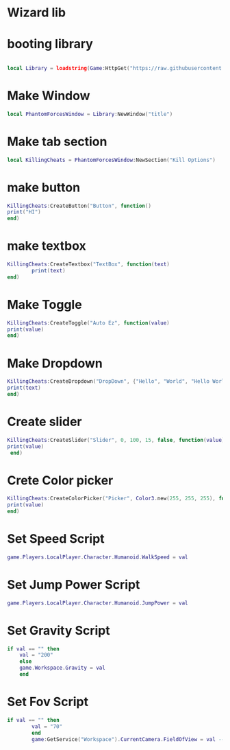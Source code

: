 # Wizard lib
# booting library
```lua

local Library = loadstring(Game:HttpGet("https://raw.githubusercontent.com/bloodball/-back-ups-for-libs/main/wizard"))()
```
# Make Window
```lua
local PhantomForcesWindow = Library:NewWindow("title")
```
# Make tab section
```lua
local KillingCheats = PhantomForcesWindow:NewSection("Kill Options")
```
# make button
```lua
KillingCheats:CreateButton("Button", function()
print("HI")
end)
```
# make textbox
```lua
KillingCheats:CreateTextbox("TextBox", function(text)
        print(text)
end)
```
# Make Toggle 
```lua
KillingCheats:CreateToggle("Auto Ez", function(value)
print(value)
end)
```
# Make Dropdown
```lua
KillingCheats:CreateDropdown("DropDown", {"Hello", "World", "Hello World"}, 2, function(text)
print(text)
end)
```
# Create slider
```lua
KillingCheats:CreateSlider("Slider", 0, 100, 15, false, function(value)
print(value)
 end)
```
# Crete Color picker
```lua
KillingCheats:CreateColorPicker("Picker", Color3.new(255, 255, 255), function(value)
print(value)
end)
```


# Set Speed Script
```lua
game.Players.LocalPlayer.Character.Humanoid.WalkSpeed = val
```


# Set Jump Power Script
```lua
game.Players.LocalPlayer.Character.Humanoid.JumpPower = val
```


# Set Gravity Script
```lua
if val == "" then   
	val = "200"   
	else  
	game.Workspace.Gravity = val  
	end 
```


# Set Fov Script
```lua
if val == "" then
		val = "70"
		end
		game:GetService("Workspace").CurrentCamera.FieldOfView = val -- Set it to the default value (70 is the default FOV)
```
